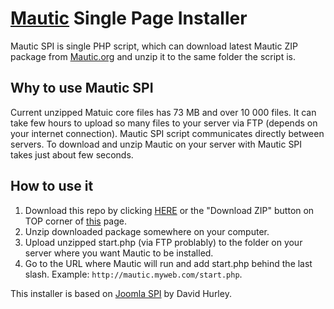 # [Mautic](https://www.mautic.org/) Single Page Installer

Mautic SPI is single PHP script, which can download latest Mautic ZIP package from [Mautic.org](https://www.mautic.org/) and unzip it to the same folder the script is. 

## Why to use Mautic SPI

Current unzipped Matuic core files has 73 MB and over 10 000 files. It can take few hours to upload so many files to your server via FTP (depends on your internet connection). Mautic SPI script communicates directly between servers. To download and unzip Mautic on your server with Mautic SPI takes just about few seconds.

## How to use it

1. Download this repo by clicking [HERE](https://github.com/mautic/mautic-spi/archive/master.zip) or the "Download ZIP" button on TOP corner of [this](https://github.com/mautic/mautic-spi) page.
2. Unzip downloaded package somewhere on your computer.
3. Upload unzipped start.php (via FTP problably) to the folder on your server where you want Mautic to be installed.
4. Go to the URL where Mautic will run and add start.php behind the last slash. Example: `http://mautic.myweb.com/start.php`.

This installer is based on [Joomla SPI](https://github.com/dbhurley/joomla-spi) by David Hurley.
